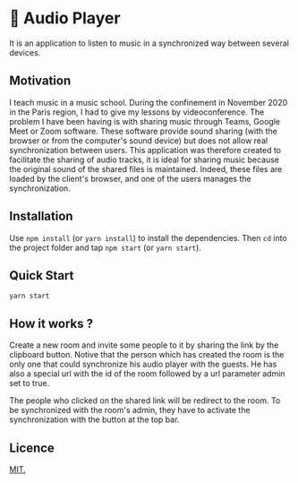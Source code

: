 # 🎵 Audio Player

It is an application to listen to music in a synchronized way between several devices.

## Motivation

I teach music in a music school. During the confinement in November 2020 in the Paris region, I had to give my lessons by videoconference. The problem I have been having is with sharing music through Teams, Google Meet or Zoom software. These software provide sound sharing (with the browser or from the computer's sound device) but does not allow real synchronization between users. This application was therefore created to facilitate the sharing of audio tracks, it is ideal for sharing music because the original sound of the shared files is maintained. Indeed, these files are loaded by the client's browser, and one of the users manages the synchronization.

## Installation

Use `npm install` (or `yarn install`) to install the dependencies. Then `cd` into the project folder and tap `npm start` (or `yarn start`).

## Quick Start

```console
yarn start
```

## How it works ?

Create a new room and invite some people to it by sharing the link by the clipboard button. Notive that the person which has created the room is the only one that could synchronize his audio player with the guests. He has also a special url with the id of the room followed by a url parameter admin set to true.

The people who clicked on the shared link will be redirect to the room. To be synchronized with the room's admin, they have to activate the synchronization with the button at the top bar.

## Licence

[MIT.](https://github.com/mxjoly/audio-player-firebase/blob/master/LICENSE)
